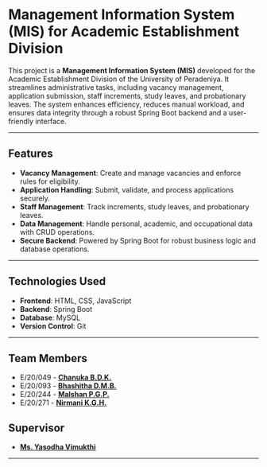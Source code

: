 # Management Information System (MIS) for Academic Establishment Division  

This project is a **Management Information System (MIS)** developed for the Academic Establishment Division of the University of Peradeniya. It streamlines administrative tasks, including vacancy management, application submission, staff increments, study leaves, and probationary leaves. The system enhances efficiency, reduces manual workload, and ensures data integrity through a robust Spring Boot backend and a user-friendly interface.

---

## Features  
- **Vacancy Management**: Create and manage vacancies and enforce rules for eligibility.  
- **Application Handling**: Submit, validate, and process applications securely.  
- **Staff Management**: Track increments, study leaves, and probationary leaves.  
- **Data Management**: Handle personal, academic, and occupational data with CRUD operations.  
- **Secure Backend**: Powered by Spring Boot for robust business logic and database operations.  

---

## Technologies Used  
- **Frontend**: HTML, CSS, JavaScript  
- **Backend**: Spring Boot  
- **Database**: MySQL  
- **Version Control**: Git  

---

## Team Members  
- E/20/049 - **[Chanuka B.D.K.](mailto:e20049@eng.pdn.ac.lk)** 
- E/20/093 - **[Bhashitha D.M.B.](mailto:e20093@eng.pdn.ac.lk)** 
- E/20/244 - **[Malshan P.G.P.](mailto:e20244@eng.pdn.ac.lk)**
- E/20/271 - **[Nirmani K.G.H.](mailto:e20271@eng.pdn.ac.lk)**

## Supervisor  
- **[Ms. Yasodha Vimukthi](mailto:yasodhav@eng.pdn.ac.lk)**  

---
